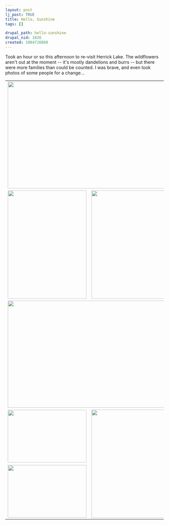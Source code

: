 ```yaml
--- 
layout: post
lj_post: TRUE
title: Hello, Sunshine
tags: []

drupal_path: hello-sunshine
drupal_nid: 1826
created: 1084726860
---
```

Took an hour or so this afternoon to re-visit Herrick Lake. The wildflowers aren't out at the moment -- it's mostly dandelions and burrs -- but there were more families than could be counted. I was brave, and even took photos of some people for a change...

<lj-cut text="Show me the pictures"><table width="122" border="0" cellspacing="0" cellpadding="5">
	<tr>
		<td colspan="2"><img src="/files/lj-photos/lake_04/CRW_8687.jpg" alt="" width="510" height="340" border="0"></td>
	</tr>
	<tr>
		<td><img src="/files/lj-photos/lake_04/CRW_8756.jpg" alt="" width="250" height="344" border="0"></td>
		<td><img src="/files/lj-photos/lake_04/CRW_8683.jpg" alt="" width="250" height="344" border="0"></td>
	</tr>
	<tr>
		<td colspan="2"><img src="/files/lj-photos/lake_04/CRW_8764.jpg" alt="" width="510" height="340" border="0"></td>
	</tr>
	<tr>
		<td><img src="/files/lj-photos/lake_04/CRW_8722.jpg" alt="" width="250" height="167" border="0"></td>
		<td rowspan="2"><img src="/files/lj-photos/lake_04/CRW_8690.jpg" alt="" width="250" height="344" border="0"></td>
	</tr>
	<tr>
		<td><img src="/files/lj-photos/lake_04/CRW_8701.jpg" alt="" width="250" height="167" border="0"></td>
	</tr>
</table>
